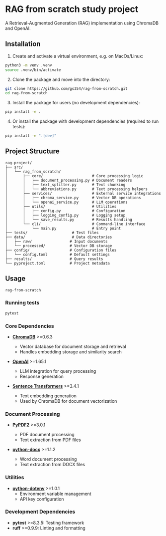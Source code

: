 # RAG from scratch study project

A Retrieval-Augmented Generation (RAG) implementation using ChromaDB and OpenAI.

## Installation

1. Create and activate a virtual environment, e.g. on MacOs/Linux:
```bash
python3 -m venv .venv
source .venv/bin/activate
```

2. Clone the package and move into the directory:
```bash
git clone https://github.com/gs354/rag-from-scratch.git
cd rag-from-scratch
```

3. Install the package for users (no development dependencies):
```bash
pip install -e .
```

4. Or install the package with development dependencies (required to run tests):
```bash
pip install -e ".[dev]"
```

## Project Structure

```
rag-project/
├── src/
│   └── rag_from_scratch/
│       ├── core/                      # Core processing logic
│       │   ├── document_processing.py # Document readers
│       │   ├── text_splitter.py       # Text chunking
│       │   └── abbreviations.py       # Text processing helpers
│       ├── services/                  # External service integrations
│       │   ├── chroma_service.py      # Vector DB operations
│       │   └── openai_service.py      # LLM operations
│       ├── utils/                     # Utilities
│       │   ├── config.py              # Configuration
│       │   ├── logging_config.py      # Logging setup
│       │   └── save_results.py        # Results handling
│       └── cli/                       # Command-line interface
│           └── main.py                # Entry point
├── tests/                    # Test files
├── data/                     # Data directories
│   ├── raw/                 # Input documents
│   └── processed/           # Vector DB storage
├── config/                  # Configuration files
│   └── config.toml          # Default settings
├── results/                 # Query results
└── pyproject.toml           # Project metadata
```

## Usage

```bash
rag-from-scratch
```

### Running tests

```bash
pytest
```


### Core Dependencies
- **[ChromaDB](https://www.trychroma.com/)** >=0.6.3
  - Vector database for document storage and retrieval
  - Handles embedding storage and similarity search

- **[OpenAI](https://platform.openai.com/docs/introduction)** >=1.65.1
  - LLM integration for query processing
  - Response generation

- **[Sentence Transformers](https://www.sbert.net/)** >=3.4.1
  - Text embedding generation
  - Used by ChromaDB for document vectorization

### Document Processing
- **[PyPDF2](https://pypdf2.readthedocs.io/en/latest/)** >=3.0.1
  - PDF document processing
  - Text extraction from PDF files

- **[python-docx](https://python-docx.readthedocs.io/en/latest/)** >=1.1.2
  - Word document processing
  - Text extraction from DOCX files

### Utilities
- **[python-dotenv](https://github.com/theskumar/python-dotenv)** >=1.0.1
  - Environment variable management
  - API key configuration

### Development Dependencies
- **pytest** >=8.3.5: Testing framework
- **ruff** >=0.9.9: Linting and formatting
